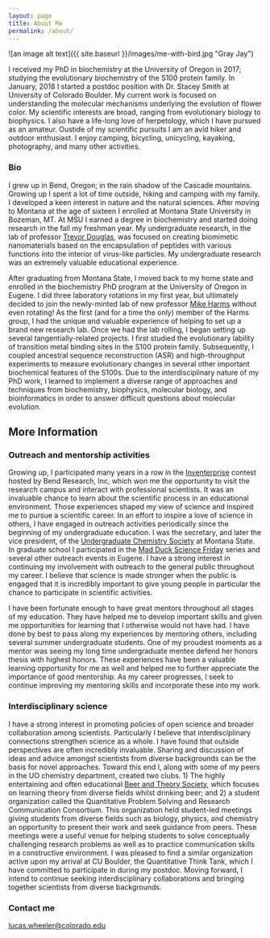```yaml
---
layout: page
title: About Me
permalink: /about/
---
```


![an image alt text]({{ site.baseurl }}/images/me-with-bird.jpg "Gray Jay")

I received my PhD in biochemistry at the
University of Oregon in 2017; studying the evolutionary biochemistry of the S100 protein family. In January, 2018 I started a postdoc position with Dr. Stacey Smith at University of Colorado Boulder. My current work is focused on understanding the molecular mechanisms underlying the evolution of flower color. My scientific interests are broad, ranging from evolutionary biology to biophysics. I also have a life-long love of herpetology, which I have pursued
as an amateur. Oustide of my scientific pursuits I am an avid hiker and outdoor enthusiast. 
I enjoy camping, bicycling, unicycling, kayaking, photography, and many other activities. 

### Bio

I grew up in Bend, Oregon; in the rain shadow of the Cascade mountains. Growing up I spent a lot of time outside, hiking and camping with my family. I developed a keen interest in nature and the natural sciences. After moving to Montana at the age of sixteen I enrolled at Montana State University in Bozeman, MT. At MSU I earned a degree in biochemistry and started doing research in the fall my freshman year. My undergraduate research, in the lab of professor [Trevor Douglas](http://www.indiana.edu/~tdgroup/), was focused on creating biomimetic nanomaterials based on the encapsulation of peptides with various functions into the interior of virus-like particles. My undergraduate research was an extremely valuable educational experience. 

After graduating from Montana State, I moved back to my home state and enrolled in the biochemistry PhD program at the University of Oregon in Eugene. I did three laboratory rotations in my first year, but ultimately decided to join the newly-minted lab of new professor [Mike Harms](https://harmslab.uoregon.edu/) without even rotating! As the first (and for a time the only) member of the Harms group, I had the unique and valuable experience of helping to set up a brand new research lab. Once we had the lab rolling, I began setting up several tangentially-related projects. I first studied the evolutionary lability of transition metal binding sites in the S100 protein family. Subsequently, I coupled ancestral sequence reconstruction (ASR) and high-throughput experiments to measure evolutionary changes in several other important biochemical features of the S100s. Due to the interdisciplinary nature of my PhD work, I learned to implement a diverse range of approaches and techniques from biochemistry, biophysics, molecular biology, and bioinformatics in order to answer difficult questions about molecular evolution. 



## More Information


### Outreach and mentorship activities

Growing up, I participated many years in a row in the [Inventerprise](http://inventerprise.bendresearch.com/) contest hosted by Bend Research, Inc, which won me the opportunity to visit the research campus and interact with professional scientists. It was an invaluable chance to learn about the scientific process in an educational environment. Those experiences shaped my view of science and inspired me to pursue a scientific career. In an effort to inspire a love of science in others, I
have engaged in outreach activities periodically since the beginning of my undergraduate education. 
I was the secretary, and later the vice president, of the [Undergraduate Chemistry Society](http://www.chemistry.montana.edu/undergraduate/society.html) at Montana State. In graduate school I 
participated in the [Mad Duck Science Friday](https://sciencefriday.uoregon.edu/) series and several 
other outreach events in Eugene. I have a strong interest in continuing my involvement 
with outreach to the general public throughout my career. I believe that science is made stronger when the public 
is engaged that it is incredibly important to give young people in particular the chance to participate in 
scientific activities. 

I have been fortunate enough to have great mentors throughout all stages of my education. They have helped
me to develop important skills and given me opportunities for learning that I otherwise would not have had. 
I have done by best to pass along my experiences by mentoring others, including several summer undergraduate 
students. One of my proudest moments as a mentor was seeing my long time undergraduate mentee defend her honors
thesis with highest honors. These experiences have been a valuable learning opportunity for me as well and helped me to further appreciate the importance of good mentorship. As my career progresses, I seek to continue improving my mentoring skills and incorporate these into my work. 

### Interdisciplinary science

I have a strong interest in promoting policies of open science and broader collaboration among scientists. Particularly I believe that interdisciplinary connections strengthen science as a whole. I have found that outside perspectives are often  incredibly invaluable. Sharing and discussion of ideas and advice amongst scientists from diverse backgrounds can be the basis for novel approaches. Toward this end I, along with some of my peers in the UO chemistry department, created two clubs. 1) The highly entertaining and often educational [Beer and Theory Society](https://github.com/BeerTheorySociety), which focuses on learning theory from diverse fields whilst drinking beer; and 2) a student organization called the Quantitative Problem Solving and Research Communication Consortium. This organization held student-led meetings giving students from diverse fields such as biology, physics, and chemistry an opportunity to present their work and seek guidance from peers. These meetings were a useful venue for helping students to solve conceptually challenging research problems as well as to practice communication skills in a constructive environment. I was pleased to find a similar organization active upon my arrival at CU Boulder, the Quantitative Think Tank, which I have committed to participate in during my postdoc. Moving forward, I intend to continue seeking interdisciplinary collaborations and bringing together scientists from diverse backgrounds.  

### Contact me

[lucas.wheeler@colorado.edu](mailto:email@domain.com)
